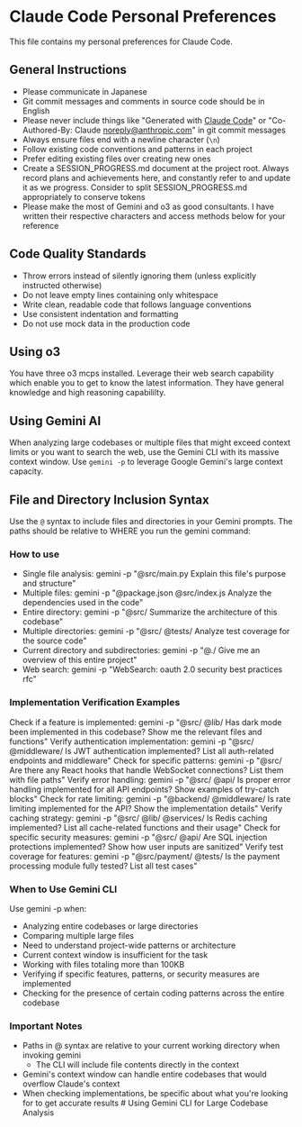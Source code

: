 # Claude Code Personal Preferences

This file contains my personal preferences for Claude Code.

## General Instructions

- Please communicate in Japanese
- Git commit messages and comments in source code should be in English
- Please never include things like "Generated with [Claude Code](https://claude.ai/code)" or "Co-Authored-By: Claude <noreply@anthropic.com>" in git commit messages
- Always ensure files end with a newline character (`\n`)
- Follow existing code conventions and patterns in each project
- Prefer editing existing files over creating new ones
- Create a SESSION_PROGRESS.md document at the project root. Always record plans and achievements here, and constantly refer to and update it as we progress. Consider to split SESSION_PROGRESS.md appropriately to conserve tokens
- Please make the most of Gemini and o3 as good consultants. I have written their respective characters and access methods below for your reference

## Code Quality Standards

- Throw errors instead of silently ignoring them (unless explicitly instructed otherwise)
- Do not leave empty lines containing only whitespace
- Write clean, readable code that follows language conventions
- Use consistent indentation and formatting
- Do not use mock data in the production code

## Using o3

You have three o3 mcps installed. Leverage their web search capability which enable you to get to know the latest information. They have general knowledge and high reasoning capabililty.

## Using Gemini AI

When analyzing large codebases or multiple files that might exceed context limits or you want to search the web, use the Gemini CLI with its massive context window. Use `gemini -p` to leverage Google Gemini's large context capacity.

## File and Directory Inclusion Syntax

Use the `@` syntax to include files and directories in your Gemini prompts. The paths should be relative to WHERE you run the
gemini command:

### How to use

- Single file analysis: gemini -p "@src/main.py Explain this file's purpose and structure"
- Multiple files: gemini -p "@package.json @src/index.js Analyze the dependencies used in the code"
- Entire directory: gemini -p "@src/ Summarize the architecture of this codebase"
- Multiple directories: gemini -p "@src/ @tests/ Analyze test coverage for the source code"
- Current directory and subdirectories: gemini -p "@./ Give me an overview of this entire project"
- Web search: gemini -p "WebSearch: oauth 2.0 security best practices rfc"

### Implementation Verification Examples

Check if a feature is implemented: gemini -p "@src/ @lib/ Has dark mode been implemented in this codebase? Show me the relevant files and functions"
Verify authentication implementation: gemini -p "@src/ @middleware/ Is JWT authentication implemented? List all auth-related endpoints and middleware"
Check for specific patterns: gemini -p "@src/ Are there any React hooks that handle WebSocket connections? List them with file paths"
Verify error handling: gemini -p "@src/ @api/ Is proper error handling implemented for all API endpoints? Show examples of try-catch blocks"
Check for rate limiting: gemini -p "@backend/ @middleware/ Is rate limiting implemented for the API? Show the implementation details"
Verify caching strategy: gemini -p "@src/ @lib/ @services/ Is Redis caching implemented? List all cache-related functions and their usage"
Check for specific security measures: gemini -p "@src/ @api/ Are SQL injection protections implemented? Show how user inputs are sanitized"
Verify test coverage for features: gemini -p "@src/payment/ @tests/ Is the payment processing module fully tested? List all test cases"

### When to Use Gemini CLI

Use gemini -p when:

- Analyzing entire codebases or large directories
- Comparing multiple large files
- Need to understand project-wide patterns or architecture
- Current context window is insufficient for the task
- Working with files totaling more than 100KB
- Verifying if specific features, patterns, or security measures are implemented
- Checking for the presence of certain coding patterns across the entire codebase

### Important Notes

- Paths in @ syntax are relative to your current working directory when invoking gemini
  - The CLI will include file contents directly in the context
- Gemini's context window can handle entire codebases that would overflow Claude's context
- When checking implementations, be specific about what you're looking for to get accurate results # Using Gemini CLI for Large Codebase Analysis
